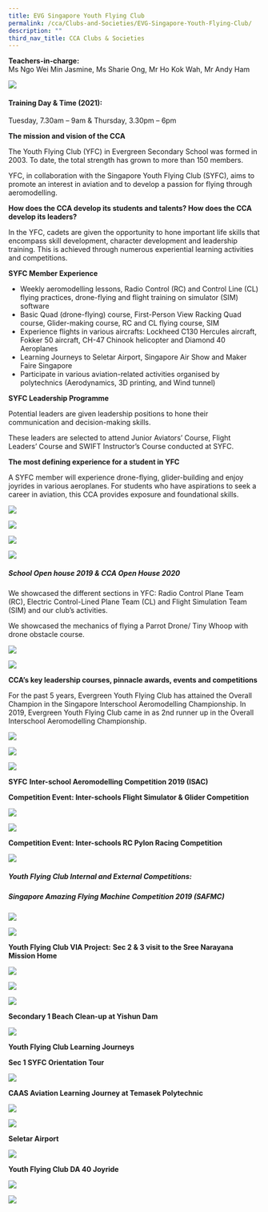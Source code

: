 ```yaml
---
title: EVG Singapore Youth Flying Club
permalink: /cca/Clubs-and-Societies/EVG-Singapore-Youth-Flying-Club/
description: ""
third_nav_title: CCA Clubs & Societies
---
```

**Teachers-in-charge:**  
Ms Ngo Wei Min Jasmine, Ms Sharie Ong, Mr Ho Kok Wah, Mr Andy Ham

![](/images/Our%20Curriculum/CCA/Clubs%20and%20Societies/EVG%20Singapore%20YFC/E1.jpg)

#### **Training Day & Time (2021):**

Tuesday, 7.30am – 9am & Thursday, 3.30pm – 6pm

**The mission and vision of the CCA**

The Youth Flying Club (YFC) in Evergreen Secondary School was formed in 2003. To date, the total strength has grown to more than 150 members.

YFC, in collaboration with the Singapore Youth Flying Club (SYFC), aims to promote an interest in aviation and to develop a passion for flying through aeromodelling.

**How does the CCA develop its students and talents? How does the CCA develop its leaders?**

In the YFC, cadets are given the opportunity to hone important life skills that encompass skill development, character development and leadership training. This is achieved through numerous experiential learning activities and competitions.

**SYFC Member Experience**  

*   Weekly aeromodelling lessons, Radio Control (RC) and Control Line (CL) flying practices, drone-flying and flight training on simulator (SIM) software
*   Basic Quad (drone-flying) course, First-Person View Racking Quad course, Glider-making course, RC and CL flying course, SIM
*   Experience flights in various aircrafts: Lockheed C130 Hercules aircraft, Fokker 50 aircraft, CH-47 Chinook helicopter and Diamond 40 Aeroplanes
*   Learning Journeys to Seletar Airport, Singapore Air Show and Maker Faire Singapore
*   Participate in various aviation-related activities organised by polytechnics (Aerodynamics, 3D printing, and Wind tunnel)

**SYFC Leadership Programme**

Potential leaders are given leadership positions to hone their communication and decision-making skills.

These leaders are selected to attend Junior Aviators’ Course, Flight Leaders’ Course and SWIFT Instructor’s Course conducted at SYFC.

**The most defining experience for a student in YFC**

A SYFC member will experience drone-flying, glider-building and enjoy joyrides in various aeroplanes. For students who have aspirations to seek a career in aviation, this CCA provides exposure and foundational skills.

![](/images/Our%20Curriculum/CCA/Clubs%20and%20Societies/EVG%20Singapore%20YFC/E2.jpg)

![](/images/Our%20Curriculum/CCA/Clubs%20and%20Societies/EVG%20Singapore%20YFC/E3.jpg)

![](/images/Our%20Curriculum/CCA/Clubs%20and%20Societies/EVG%20Singapore%20YFC/E4.jpg)

![](/images/Our%20Curriculum/CCA/Clubs%20and%20Societies/EVG%20Singapore%20YFC/E5.jpg)


##### **School Open house 2019 & CCA Open House 2020**


We showcased the different sections in YFC: Radio Control Plane Team (RC), Electric Control-Lined Plane Team (CL) and Flight Simulation Team (SIM) and our club’s activities.

We showcased the mechanics of flying a Parrot Drone/ Tiny Whoop with drone obstacle course.

![](/images/Our%20Curriculum/CCA/Clubs%20and%20Societies/EVG%20Singapore%20YFC/E6.jpg)

![](/images/Our%20Curriculum/CCA/Clubs%20and%20Societies/EVG%20Singapore%20YFC/E7.jpg)



**CCA’s key leadership courses, pinnacle awards, events and competitions**

For the past 5 years, Evergreen Youth Flying Club has attained the Overall Champion in the Singapore Interschool Aeromodelling Championship. In 2019, Evergreen Youth Flying Club came in as 2nd runner up in the Overall Interschool Aeromodelling Championship.

![](/images/Our%20Curriculum/CCA/Clubs%20and%20Societies/EVG%20Singapore%20YFC/E8.jpg)

![](/images/Our%20Curriculum/CCA/Clubs%20and%20Societies/EVG%20Singapore%20YFC/E9.jpg)

![](/images/Our%20Curriculum/CCA/Clubs%20and%20Societies/EVG%20Singapore%20YFC/E10.jpg)


**SYFC** **Inter-school Aeromodelling Competition 2019 (ISAC)**

**Competition Event: Inter-schools Flight Simulator & Glider Competition**

![](/images/Our%20Curriculum/CCA/Clubs%20and%20Societies/EVG%20Singapore%20YFC/E11.jpg)

![](/images/Our%20Curriculum/CCA/Clubs%20and%20Societies/EVG%20Singapore%20YFC/E12.jpg)


**Competition Event: Inter-schools RC Pylon Racing Competition**

![](/images/Our%20Curriculum/CCA/Clubs%20and%20Societies/EVG%20Singapore%20YFC/E13.jpg)


##### **Youth Flying Club Internal and External Competitions:**

##### **Singapore Amazing Flying Machine Competition 2019 (SAFMC)**

![](/images/Our%20Curriculum/CCA/Clubs%20and%20Societies/EVG%20Singapore%20YFC/E14.jpg)

![](/images/Our%20Curriculum/CCA/Clubs%20and%20Societies/EVG%20Singapore%20YFC/E15.jpg)


**Youth Flying Club VIA Project:** **Sec 2 & 3 visit to the Sree Narayana Mission Home**

![](/images/Our%20Curriculum/CCA/Clubs%20and%20Societies/EVG%20Singapore%20YFC/E16.jpg)

![](/images/Our%20Curriculum/CCA/Clubs%20and%20Societies/EVG%20Singapore%20YFC/E17.jpg)

![](/images/Our%20Curriculum/CCA/Clubs%20and%20Societies/EVG%20Singapore%20YFC/E18.jpg)


**Secondary 1 Beach Clean-up at Yishun Dam**

![](/images/Our%20Curriculum/CCA/Clubs%20and%20Societies/EVG%20Singapore%20YFC/E19.jpg)


**Youth Flying Club Learning Journeys**

**Sec 1 SYFC Orientation Tour**

![](/images/Our%20Curriculum/CCA/Clubs%20and%20Societies/EVG%20Singapore%20YFC/E20.jpg)


**CAAS Aviation Learning Journey at Temasek Polytechnic**

![](/images/Our%20Curriculum/CCA/Clubs%20and%20Societies/EVG%20Singapore%20YFC/E21.jpg)

![](/images/Our%20Curriculum/CCA/Clubs%20and%20Societies/EVG%20Singapore%20YFC/E22.jpg)



**Seletar Airport**

![](/images/Our%20Curriculum/CCA/Clubs%20and%20Societies/EVG%20Singapore%20YFC/E23.jpg)


**Youth Flying Club DA 40 Joyride**

![](/images/Our%20Curriculum/CCA/Clubs%20and%20Societies/EVG%20Singapore%20YFC/E24.jpg)

![](/images/Our%20Curriculum/CCA/Clubs%20and%20Societies/EVG%20Singapore%20YFC/E25.jpg)